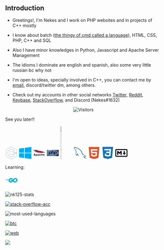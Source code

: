 ## Introduction

- Greetings!, I'm Nekes and I work on PHP websites and in projects of C++ mostly

- I know about batch ([the thingy of cmd called a language](https://www.quora.com/Is-batch-DOS-considered-a-high-level-programming-language-when-used-in-a-program-not-single-line)), HTML, CSS, PHP, C++ and SQL

- Also I have minor knowledges in Python, Javascript and Apache Server Management

- The idioms I dominate are english and spanish, also some very little russian bc why not

- I'm open to ideas, specially involved in C++, you can contact me by [email](mailto:nekes125@outlook.com), discord/twitter dm, among others. 

- Check out my accounts in other social networks [Twitter](https://twitter.com/tm_bt_), [Reddit](https://www.reddit.com/user/RealNk125), [Keybase](https://keybase.io/NK125), [StackOverflow](https://stackoverflow.com/users/15180180/nk125), and Discord (Nekes#1632)

<div align="center"><img src="https://komarev.com/ghpvc/?username=NK125&label=Vistas" alt="Visitors"></div>

See you later!!

<a href="#"><img class="img" style="width: 8%; height: 8%" src="https://raw.githubusercontent.com/devicons/devicon/master/icons/cplusplus/cplusplus-line.svg" title="C++"></a>
<a href="#"><img class="img" style="width: 8%; height: 8%" src="https://raw.githubusercontent.com/devicons/devicon/master/icons/windows8/windows8-original.svg" title="Batch"></a>
<a href="#"><img class="img" style="width: 8%; height: 8%" src="https://raw.githubusercontent.com/devicons/devicon/master/icons/apache/apache-original-wordmark.svg" title="Apache"></a>
<a href="#"><img class="img" style="width: 8%; height: 8%" src="https://raw.githubusercontent.com/devicons/devicon/master/icons/php/php-original.svg" title="PHP"></a>
<a href="#"><img class="img" style="width: 8%; height: 8%" src="https://upload.wikimedia.org/wikipedia/commons/9/97/Sqlite-square-icon.svg" title="SQLite"></a>
<a href="#"><img class="img" style="width: 8%; height: 8%" src="https://raw.githubusercontent.com/devicons/devicon/master/icons/mysql/mysql-plain.svg" title="MySQL"></a>
<a href="#"><img class="img" style="width: 8%; height: 8%" src="https://raw.githubusercontent.com/devicons/devicon/master/icons/html5/html5-plain.svg" title="HTML"></a>
<a href="#"><img class="img" style="width: 8%; height: 8%" src="https://raw.githubusercontent.com/devicons/devicon/master/icons/css3/css3-plain.svg" title="CSS"></a>
<a href="#"><img class="img" style="width: 8%; height: 8%" src="https://raw.githubusercontent.com/devicons/devicon/master/icons/markdown/markdown-original.svg" title="MarkDown"></a>

Learning:

<a href="#"><img class="img" style="width: 8%; height: 8%" src="https://raw.githubusercontent.com/devicons/devicon/master/icons/go/go-original-wordmark.svg" title="Go"></a>

![nk125-stats](https://github-readme-stats.vercel.app/api?username=Nk125&show_icons=true&theme=dark "Stats")

[![stack-overflow-acc](https://es.stackoverflow.com/users/flair/218722.png?theme=dark)](https://es.stackoverflow.com/users/218722/nk125)

![most-used-languages](https://github-readme-stats.vercel.app/api/top-langs/?username=Nk125&layout=compact&theme=dark "Languages")

[![btc](https://img.shields.io/keybase/btc/NK125?label=BTC%20Address&style=flat-square)](bitcoin:bc1qzkukywzq58tkyjd5a5vk5u8pjmfsfn7dtex9v9?amount=0.00002127)

[![web](https://img.shields.io/website?label=my%20website:%20nekesweb.cf&style=for-the-badge&url=https://nekesweb.cf)](https://nekesweb.cf)

![](https://hit.yhype.me/github/profile?user_id=73507947)
